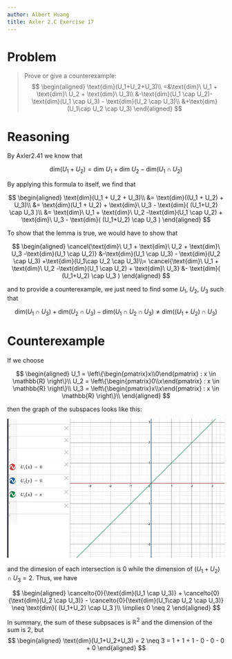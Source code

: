 ```yaml
---
author: Albert Huang
title: Axler 2.C Exercise 17
---
```


# Problem

> Prove or give a counterexample: $$
> \begin{aligned}
> \text{dim}(U_1+U_2+U_3)\\
> =&\text{dim}\ U_1 + \text{dim}\ U_2 + \text{dim}\ U_3\\
> &-\text{dim}(U_1 \cap U_2)-\text{dim}(U_1 \cap U_3) - \text{dim}(U_2 \cap U_3)\\
> &+\text{dim}(U_1\cap U_2 \cap U_3)
> \end{aligned}
> $$

# Reasoning

By Axler2.41 we know that

$$
\text{dim}(U_1 + U_2) = \text{dim}\ U_1 + \text{dim}\ U_2 - \text{dim}(U_1 \cap U_2)
$$

By applying this formula to itself, we find that

$$
\begin{aligned}
\text{dim}(U_1 + U_2 + U_3)\\
&= \text{dim}((U_1 + U_2) + U_3)\\
&= \text{dim}(U_1 + U_2) + \text{dim}\ U_3 - \text{dim}( (U_1+U_2) \cap U_3 )\\
&= \text{dim}\ U_1 + \text{dim}\ U_2 -\text{dim}(U_1 \cap U_2) + \text{dim}\ U_3 - \text{dim}( (U_1+U_2) \cap U_3 )
\end{aligned}
$$

To show that the lemma is true, we would have to show that

$$
\begin{aligned}
\cancel{\text{dim}\ U_1 + \text{dim}\ U_2 + \text{dim}\ U_3 -\text{dim}(U_1 \cap U_2)} &-\text{dim}(U_1 \cap U_3) - \text{dim}(U_2 \cap U_3) +\text{dim}(U_1\cap U_2 \cap U_3)\\=
\cancel{\text{dim}\ U_1 + \text{dim}\ U_2 -\text{dim}(U_1 \cap U_2) + \text{dim}\ U_3} &- \text{dim}( (U_1+U_2) \cap U_3 )
\end{aligned}
$$

and to provide a counterexample, we just need to find some $U_1$, $U_2$,
$U_3$ such that

$$
\text{dim}(U_1 \cap U_3) + \text{dim}(U_2 \cap U_3) - \text{dim}(U_1\cap U_2 \cap U_3) \neq \text{dim}( (U_1+U_2) \cap U_3 )
$$

# Counterexample

If we choose

$$
\begin{aligned}
U_1 = \left\{\begin{pmatrix}x\\0\end{pmatrix} : x \in \mathbb{R} \right\}\\
U_2 = \left\{\begin{pmatrix}0\\x\end{pmatrix} : x \in \mathbb{R} \right\}\\
U_3 = \left\{\begin{pmatrix}x\\x\end{pmatrix} : x \in \mathbb{R} \right\}\\
\end{aligned}
$$

then the graph of the subspaces looks like this:

![](./KBe20math530retAxler2C17Subspaces.png)

and the dimesion of each intersection is $0$ while the dimension of
$(U_1+U_2) \cap U_3 = 2$. Thus, we have

$$
\begin{aligned}
\cancelto{0}{\text{dim}(U_1 \cap U_3)} + \cancelto{0}{\text{dim}(U_2 \cap U_3)} - \cancelto{0}{\text{dim}(U_1\cap U_2 \cap U_3)} \neq \text{dim}( (U_1+U_2) \cap U_3 )\\
\implies 0 \neq 2
\end{aligned}
$$

In summary, the sum of these subpsaces is $\mathbb{R}^2$ and the
dimension of the sum is 2, but $$
\begin{aligned}
\text{dim}(U_1+U_2+U_3) = 2 \neq 3 = 1 + 1 + 1 - 0 - 0 - 0 + 0
\end{aligned}
$$
